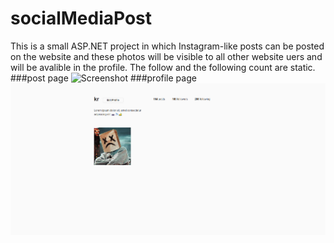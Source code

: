# socialMediaPost
This is a small ASP.NET project in which Instagram-like posts can be posted on the website and these photos will be visible to all other website uers and will be avalible in the profile.
The follow and the following count are static.
###post page
![Screenshot](./post.png)
###profile page
![Screenshot](./profile.png)
